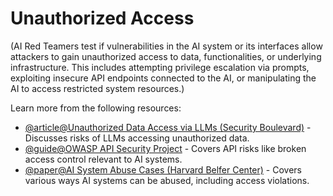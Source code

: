 # Unauthorized Access

(AI Red Teamers test if vulnerabilities in the AI system or its interfaces allow attackers to gain unauthorized access to data, functionalities, or underlying infrastructure. This includes attempting privilege escalation via prompts, exploiting insecure API endpoints connected to the AI, or manipulating the AI to access restricted system resources.)

Learn more from the following resources:

- [@article@Unauthorized Data Access via LLMs (Security Boulevard)](https://securityboulevard.com/2023/11/unauthorized-data-access-via-llms/) - Discusses risks of LLMs accessing unauthorized data.
- [@guide@OWASP API Security Project](https://owasp.org/www-project-api-security/) - Covers API risks like broken access control relevant to AI systems.
- [@paper@AI System Abuse Cases (Harvard Belfer Center)](https://www.belfercenter.org/publication/ai-system-abuse-cases) - Covers various ways AI systems can be abused, including access violations.
